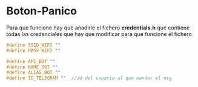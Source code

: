 # Boton-Panico




Para que funcione hay que añadirle el fichero **credentials.h** que contiene todas las credenciales que hay que modificar
para que funcione el fichero


```c
#define SSID_WIFI ""
#define PASS_WIFI ""

#define API_BOT ""
#define NAME_BOT ""
#define ALIAS_BOT ""
#define ID_TELEGRAM ""  //id del usuario al que mandar el msg

```
